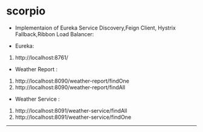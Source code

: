 # scorpio
- Implementaion of Eureka Service Discovery,Feign Client, Hystrix Fallback,Ribbon Load Balancer:

- Eureka:
1. http://localhost:8761/ 

- Weather Report : 

1. http://localhost:8090/weather-report/findOne 
2. http://localhost:8090/weather-report/findAll

- Weather Service : 
1. http://localhost:8091/weather-service/findAll 
2. http://localhost:8091/weather-service/findOne


---------------------

